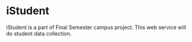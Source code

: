 # iStudent

iStudent is a part of Final Semester campus project. This web service will do student data collection.
